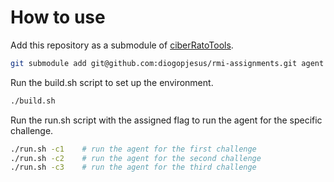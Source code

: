 # How to use
Add this repository as a submodule of [ciberRatoTools](git@github.com:iris-ua/ciberRatoTools.git).
```bash
git submodule add git@github.com:diogopjesus/rmi-assignments.git agent
```

Run the build.sh script to set up the environment.
```bash
./build.sh
```

Run the run.sh script with the assigned flag to run the agent for the specific challenge.
```bash
./run.sh -c1    # run the agent for the first challenge
./run.sh -c2    # run the agent for the second challenge
./run.sh -c3    # run the agent for the third challenge
```

